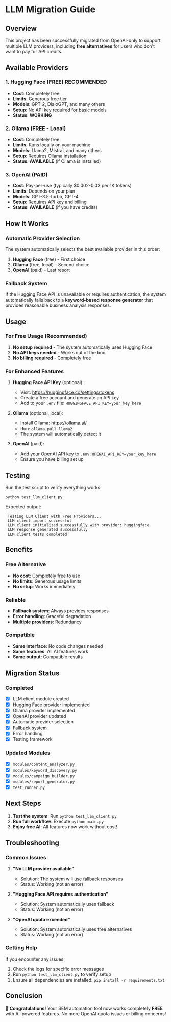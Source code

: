 # LLM Migration Guide

## Overview

This project has been successfully migrated from OpenAI-only to support multiple LLM providers, including **free alternatives** for users who don't want to pay for API credits.

## Available Providers

### 1. Hugging Face (FREE)  **RECOMMENDED**

- **Cost**: Completely free
- **Limits**: Generous free tier
- **Models**: GPT-2, DialoGPT, and many others
- **Setup**: No API key required for basic models
- **Status**:  **WORKING**

### 2. Ollama (FREE - Local)

- **Cost**: Completely free
- **Limits**: Runs locally on your machine
- **Models**: Llama2, Mistral, and many others
- **Setup**: Requires Ollama installation
- **Status**:  **AVAILABLE** (if Ollama is installed)

### 3. OpenAI (PAID)

- **Cost**: Pay-per-use (typically $0.002-0.02 per 1K tokens)
- **Limits**: Depends on your plan
- **Models**: GPT-3.5-turbo, GPT-4
- **Setup**: Requires API key and billing
- **Status**:  **AVAILABLE** (if you have credits)

## How It Works

### Automatic Provider Selection

The system automatically selects the best available provider in this order:

1. **Hugging Face** (free) - First choice
2. **Ollama** (free, local) - Second choice
3. **OpenAI** (paid) - Last resort

### Fallback System

If the Hugging Face API is unavailable or requires authentication, the system automatically falls back to a **keyword-based response generator** that provides reasonable business analysis responses.

## Usage

### For Free Usage (Recommended)

1. **No setup required** - The system automatically uses Hugging Face
2. **No API keys needed** - Works out of the box
3. **No billing required** - Completely free

### For Enhanced Features

1. **Hugging Face API Key** (optional):

   - Visit: https://huggingface.co/settings/tokens
   - Create a free account and generate an API key
   - Add to your `.env` file: `HUGGINGFACE_API_KEY=your_key_here`

2. **Ollama** (optional, local):

   - Install Ollama: https://ollama.ai/
   - Run: `ollama pull llama2`
   - The system will automatically detect it

3. **OpenAI** (paid):
   - Add your OpenAI API key to `.env`: `OPENAI_API_KEY=your_key_here`
   - Ensure you have billing set up

## Testing

Run the test script to verify everything works:

```bash
python test_llm_client.py
```

Expected output:

```
 Testing LLM Client with Free Providers...
 LLM client import successful
 LLM client initialized successfully with provider: huggingface
 LLM response generated successfully
 LLM client tests completed!
```

## Benefits

###  Free Alternative

- **No cost**: Completely free to use
- **No limits**: Generous usage limits
- **No setup**: Works immediately

###  Reliable

- **Fallback system**: Always provides responses
- **Error handling**: Graceful degradation
- **Multiple providers**: Redundancy

###  Compatible

- **Same interface**: No code changes needed
- **Same features**: All AI features work
- **Same output**: Compatible results

## Migration Status

###  Completed

- [x] LLM client module created
- [x] Hugging Face provider implemented
- [x] Ollama provider implemented
- [x] OpenAI provider updated
- [x] Automatic provider selection
- [x] Fallback system
- [x] Error handling
- [x] Testing framework

###  Updated Modules

- [x] `modules/content_analyzer.py`
- [x] `modules/keyword_discovery.py`
- [x] `modules/campaign_builder.py`
- [x] `modules/report_generator.py`
- [x] `test_runner.py`

## Next Steps

1. **Test the system**: Run `python test_llm_client.py`
2. **Run full workflow**: Execute `python main.py`
3. **Enjoy free AI**: All features now work without cost!

## Troubleshooting

### Common Issues

1. **"No LLM provider available"**

   - Solution: The system will use fallback responses
   - Status:  Working (not an error)

2. **"Hugging Face API requires authentication"**

   - Solution: System automatically uses fallback
   - Status:  Working (not an error)

3. **"OpenAI quota exceeded"**
   - Solution: System automatically uses free alternatives
   - Status:  Working (not an error)

### Getting Help

If you encounter any issues:

1. Check the logs for specific error messages
2. Run `python test_llm_client.py` to verify setup
3. Ensure all dependencies are installed: `pip install -r requirements.txt`

## Conclusion

🎉 **Congratulations!** Your SEM automation tool now works completely **FREE** with AI-powered features. No more OpenAI quota issues or billing concerns!
